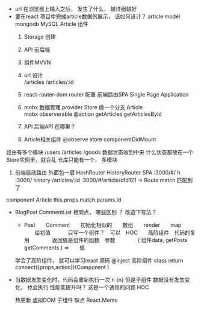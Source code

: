 - url 在浏览器上输入之后， 发生了什么， 越详细越好
- 要在react 项目中完成article数据的展示， 该如何设计？
    article  model  mongodb  MySQL
    Article  组件 
    1. Storage 创建
    2. API 前后端
    3. 组件MVVN

    1. url 设计  
      /articles
      /articles/:id 
    2. react-router-dom
       router  配置  前端路由SPA  Single Page Application
    3. mobx 数据管理
       provider Store 做一个分支 Article  
       mobx observerable @action getArticles getArticlesById
    4. API
        后端API 在哪里？ 
    5. Article相关组件 @observe store 
      componentDidMount  


路由有多个模块
/users /articles  /goods
数据状态收到中央 什么状态都放在一个Store实例里，就会乱
仓库只能有一个，
<Provider store={store}>
</Provider>
 多模块 

 1. 前端启动路由
 <App /> 外面包一层 HashRouter HistoryRouter SPA
   :3000/#/  h  :3000/  history 
   /articles/:id
   :3000/#/article/dfd121 -> Route match 匹配到了

   component Article
   this.props.match.params.id

   - BlogPost  CommentList
     相同点， 哪些区别 ？
     改造下写法？

     - Post　　Comment　　初始化相似的　　数组　　render　　map
     　　给初值　
     　　只写一个组件？　可以　HOC　　高阶组件　代码的复用　　
     　　返回值是组件的函数　参数　
     　　　( 组件data, getPosts  getComments ) =>　<Common>　值
        
     学会了高阶组件， 就可以学习react 源码 
     @inject  高阶组件
     class
     return connect({props,action})(Component ) 
      

- 当数据发生变化时，代码会重新执行一次 n  {n}
  但是子组件 数据没有发生变化，  也会执行  性能能提升吗？ 
  这是一个通用的问题  HOC  

  热更新 
  虚拟DOM 
  子组件 缺点 
  React.Memo 